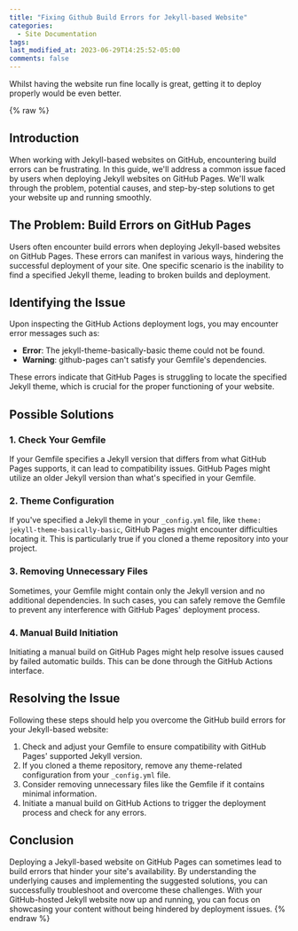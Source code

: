 ```yaml
---
title: "Fixing Github Build Errors for Jekyll-based Website"
categories:
  - Site Documentation
tags:
last_modified_at: 2023-06-29T14:25:52-05:00
comments: false
---
```

Whilst having the website run fine locally is great, getting it to deploy properly would be even better.

{% raw %}
## Introduction

When working with Jekyll-based websites on GitHub, encountering build errors can be frustrating. In this guide, we'll address a common issue faced by users when deploying Jekyll websites on GitHub Pages. We'll walk through the problem, potential causes, and step-by-step solutions to get your website up and running smoothly.

## The Problem: Build Errors on GitHub Pages

Users often encounter build errors when deploying Jekyll-based websites on GitHub Pages. These errors can manifest in various ways, hindering the successful deployment of your site. One specific scenario is the inability to find a specified Jekyll theme, leading to broken builds and deployment.

## Identifying the Issue

Upon inspecting the GitHub Actions deployment logs, you may encounter error messages such as:

- **Error**: The jekyll-theme-basically-basic theme could not be found.
- **Warning**: github-pages can't satisfy your Gemfile's dependencies.

These errors indicate that GitHub Pages is struggling to locate the specified Jekyll theme, which is crucial for the proper functioning of your website.

## Possible Solutions

### 1. Check Your Gemfile

If your Gemfile specifies a Jekyll version that differs from what GitHub Pages supports, it can lead to compatibility issues. GitHub Pages might utilize an older Jekyll version than what's specified in your Gemfile.

### 2. Theme Configuration

If you've specified a Jekyll theme in your `_config.yml` file, like `theme: jekyll-theme-basically-basic`, GitHub Pages might encounter difficulties locating it. This is particularly true if you cloned a theme repository into your project.

### 3. Removing Unnecessary Files

Sometimes, your Gemfile might contain only the Jekyll version and no additional dependencies. In such cases, you can safely remove the Gemfile to prevent any interference with GitHub Pages' deployment process.

### 4. Manual Build Initiation

Initiating a manual build on GitHub Pages might help resolve issues caused by failed automatic builds. This can be done through the GitHub Actions interface.

## Resolving the Issue

Following these steps should help you overcome the GitHub build errors for your Jekyll-based website:

1. Check and adjust your Gemfile to ensure compatibility with GitHub Pages' supported Jekyll version.
2. If you cloned a theme repository, remove any theme-related configuration from your `_config.yml` file.
3. Consider removing unnecessary files like the Gemfile if it contains minimal information.
4. Initiate a manual build on GitHub Actions to trigger the deployment process and check for any errors.

## Conclusion

Deploying a Jekyll-based website on GitHub Pages can sometimes lead to build errors that hinder your site's availability. By understanding the underlying causes and implementing the suggested solutions, you can successfully troubleshoot and overcome these challenges. With your GitHub-hosted Jekyll website now up and running, you can focus on showcasing your content without being hindered by deployment issues.
{% endraw %}